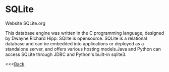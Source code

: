 # SQLite

Website SQLite.org

This database engine was written in the C programming language, designed by Dwayne Richard Hipp. SQlite is opensource. SQLite is a relational database and can be embedded into applications or deployed as a standalone server, and offers various hosting models.Java and Python can access SQLite through JDBC and Python's built-in sqlite3.

<<<[Back](README.md)
